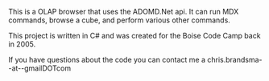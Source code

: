 This is a OLAP browser that uses the ADOMD.Net api.  It can run MDX commands, browse a cube, and perform various other commands.

This project is written in C# and was created for the Boise Code Camp back in 2005.

If you have questions about the code you can contact me a chris.brandsma--at--gmailDOTcom